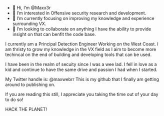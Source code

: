- 👋 Hi, I’m @Maxx3r
- 👀 I’m interested in Offensive security research and development. 
- 🌱 I’m currently focusing on improving my knowledge and experience surrounding VX. 
- 💞️ I’m looking to collaborate on anything I have the ability to provide insight on that can benfit the code base. 

I currently am a Principal Detection Engineer Working on the West Coast. I am thristy to grow my knowledge in the VX field as I aim to become more techincal on the end of building and developing tools that can be used.

I have been in the realm of secuity since I was a wee lad. I fell in love as a kid and continue to have the same drive and passion I had when I started. 

My Twitter handle is: @maxwebrr
This is my github that I finally am getting around to publishing on. 

If you are reading this still, I appreciate you taking the time out of your day to do so! 

HACK THE PLANET! 

